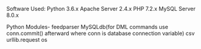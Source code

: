 Software Used:
Python 3.6.x
Apache Server 2.4.x 
PHP 7.2.x
MySQL Server 8.0.x

Python Modules-
feedparser
MySQLdb(for DML commands use conn.commit() afterward where conn is database connection variable)
csv
urllib.request
os


